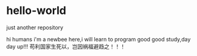 # hello-world
just another repository


hi humans
i'm a newbee here,i will learn to program
good good study,day day up!!!
苟利国家生死以，岂因祸福避趋之！！！
